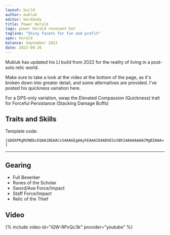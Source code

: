 ```yaml
---
layout: build
author: mukluk
editor: berdandy
title: Power Herald
tags: power herald revenant hot
tagline: "Shiny facets for fun and profit"
spec: herald
balance: September 2023
date: 2023-09-26
---
```


Mukluk has updated his LI build from 2022 for the reality of living in a post-soto relic world.

Make sure to take a look at the video at the bottom of the page, as it's broken down into greater detail, and some alternatives are provided. I've posted his quickness variation here.

For a DPS-only variation, swap the Elevated Compassion (Quickness) trait for Forceful Persistance (Stacking Damage Buffs)

## Traits and Skills

Template code:

`[&DQkPKgM2NBbcEQAA1BEAACsSAAAGEgAAyhEAAAIDAADUESsSBhIAAAAAAAACMgBZAAA=]`

---

<div
  data-armory-embed='skills'
  data-armory-ids='28134,28419' data-armory-nokey=true
>
</div><div data-armory-embed='skills' data-armory-ids='26937,29209,28231,27107,28406'></div><div data-armory-embed='skills' data-armory-ids='27372,28516,26679,26557,27975'></div>
<div
  data-armory-embed='specializations'
  data-armory-ids='15,3,52'
  data-armory-15-traits='1767,1765,1800'
  data-armory-3-traits='1761,1774,1719'
  data-armory-52-traits='1806,1738,1746'
>
</div>

## Gearing

- Full Beserker
- Runes of the Scholar
- Sword/Axe Force/Impact
- Staff Force/Impact
- Relic of the Thief

## Video
{% include video id="iQW-RPxQc3k" provider="youtube" %}
